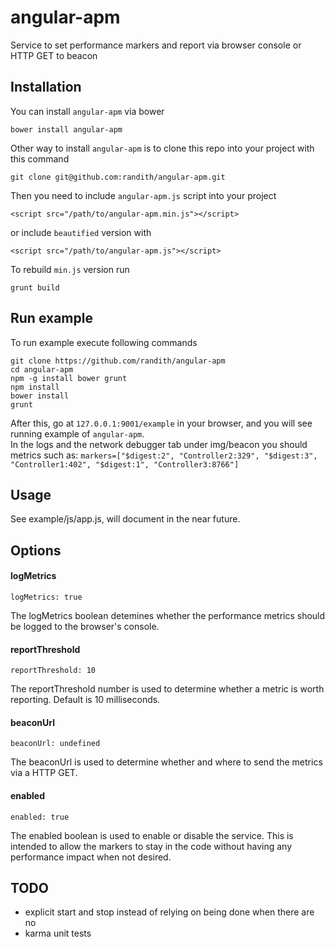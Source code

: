 angular-apm  
==============

Service to set performance markers and report via browser console or HTTP GET to beacon

Installation
------------

You can install ``angular-apm`` via bower

```
bower install angular-apm
```

Other way to install ``angular-apm`` is to clone this repo into your project with this command

```
git clone git@github.com:randith/angular-apm.git
```

Then you need to include ``angular-apm.js`` script into your project

```
<script src="/path/to/angular-apm.min.js"></script>
```

or include `beautified` version with

```
<script src="/path/to/angular-apm.js"></script>
```

To rebuild `min.js` version run

```
grunt build
```

Run example
-----------

To run example execute following commands

```
git clone https://github.com/randith/angular-apm
cd angular-apm
npm -g install bower grunt
npm install
bower install
grunt
```

After this, go at ``127.0.0.1:9001/example`` in your browser, and you will see running example of ``angular-apm``.  
In the logs and the network debugger tab under img/beacon you should metrics such as:
```markers=["$digest:2", "Controller2:329", "$digest:3", "Controller1:402", "$digest:1", "Controller3:8766"] ```

Usage
-----

See example/js/app.js,  will document in the near future.


Options
-------

#### logMetrics
```
logMetrics: true
```

The logMetrics boolean detemines whether the performance metrics should be logged to the browser's console.


#### reportThreshold

```
reportThreshold: 10
```

The reportThreshold number is used to determine whether a metric is worth reporting.  Default is 10 milliseconds.

#### beaconUrl

```
beaconUrl: undefined
```

The beaconUrl is used to determine whether and where to send the metrics via a HTTP GET.

#### enabled

```
enabled: true
```

The enabled boolean is used to enable or disable the service.  This is intended to allow the markers to stay in the code without having any performance impact when not desired.

TODO
----

- explicit start and stop instead of relying on being done when there are no 
- karma unit tests
